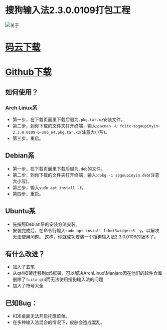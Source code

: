 # 搜狗输入法2.3.0.0109打包工程
![关于](http://yanxuan.nosdn.127.net/e902f7696f3141980390f4fb4435bc11.png)
# [码云下载](https://gitee.com/laomocode/fcitx-sogoupinyin/releases)
# [Github下载](https://github.com/laomocode/fcitx-sogoupinyin/releases)
## 如何使用？
### Arch Linux系
- 第一步，在下载页面里下载后缀为`.pkg.tar.xz`安装文件。
- 第二步，到你下载的文件夹打开终端，输入:`pacman -U fcitx-sogoupinyin-2.3.0.0109-6-x86_64.pkg.tar.xz`(注意大小写)。
- 第三步，重启。  
## Debian系
- 第一步，在下载页面里下载后缀为`.deb`的文件。
- 第二步，到你下载的文件夹打开终端，输入:`dpkg -i sogoupinyin.deb`(注意大小写)。
- 第三步，输入`sudo apt install -f`。  
- 第四步，重启。
## Ubuntu系
- 先按照Debian系的安装方法安装。
-  安装完成后，在命令行输入`sudo apt install libqt5widgets5 -y`，以解决无法使用问题。
这样，你就成功安装一个搜狗输入法2.3.0.0109的版本了。
## 有什么改进？
- 加入了五笔
- 从qt4框架迁移到qt5框架，可以解决ArchLinux\Manjaro因在他们的软件仓库删除了`fcitx-qt4`而无法使用搜狗输入法的问题
- 加入了符号大全
## 已知Bug：
- KDE桌面无法开启托盘菜单。
- 在多种输入法混合的情况下，皮肤会造成混乱。